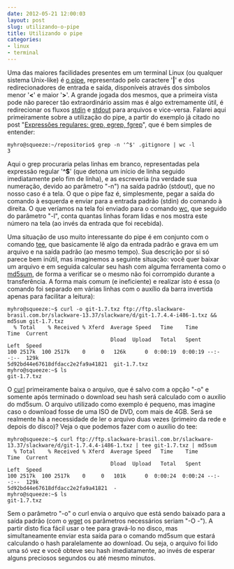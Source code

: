 ```yaml
---
date: 2012-05-21 12:00:03
layout: post
slug: utilizando-o-pipe
title: Utilizando o pipe
categories:
- linux
- terminal
---
```


Uma das maiores facilidades presentes em um terminal Linux (ou qualquer sistema Unix-like) é [o pipe](http://workaround.org/linuxtip/pipes), representado pelo caractere '**|**' e dos redirecionadores de entrada e saída, disponíveis através dos símbolos menor '**<**' e maior '**>**'. A grande jogada dos mesmos, que a primeira vista pode não parecer tão extraordinário assim mas é algo extremamente útil, é redirecionar os fluxos [stdin](http://www.cplusplus.com/reference/clibrary/cstdio/stdin/) e [stdout](http://www.cplusplus.com/reference/clibrary/cstdio/stdout/) para arquivos e vice-versa. Falarei aqui primeiramente sobre a utilização do pipe, a partir do exemplo já citado no post "[Expressões regulares: grep, egrep, fgrep](http://blog.myhro.info/2012/01/expressoes-regulares-grep-egrep-fgrep/)", que é bem simples de entender:

    myhro@squeeze:~/repositorio$ grep -n '^$' .gitignore | wc -l
    3

Aqui o grep procuraria pelas linhas em branco, representadas pela expressão regular '**^$**' (que detona um início de linha seguido imediatamente pelo fim de linha), e as escreveria (na verdade sua numeração, devido ao parâmetro "-n") na saída padrão (stdout), que no nosso caso é a tela. O que o pipe faz é, simplesmente, pegar a saída do comando à esquerda e enviar para a entrada padrão (stdin) do comando à direita. O que veríamos na tela foi enviado para o comando [wc](http://en.wikipedia.org/wiki/Wc_(Unix)), que seguido do parâmetro "-l", conta quantas linhas foram lidas e nos mostra este número na tela (ao invés da entrada que foi recebida).

Uma situação de uso muito interessante do pipe é em conjunto com o comando [tee](http://en.wikipedia.org/wiki/Tee_(command)), que basicamente lê algo da entrada padrão e grava em um arquivo e na saída padrão (ao mesmo tempo). Sua descrição por si só parece bem inútil, mas imaginemos a seguinte situação: você quer baixar um arquivo e em seguida calcular seu hash com alguma ferramenta como o [md5sum](https://help.ubuntu.com/community/HowToMD5SUM), de forma a verificar se o mesmo não foi corrompido durante a transferência. A forma mais comum (e ineficiente) e realizar isto é essa (o comando foi separado em várias linhas com o auxílio da barra invertida apenas para facilitar a leitura):

    myhro@squeeze:~$ curl -o git-1.7.txz ftp://ftp.slackware-brasil.com.br/slackware-13.37/slackware/d/git-1.7.4.4-i486-1.txz && md5sum git-1.7.txz
      % Total    % Received % Xferd  Average Speed   Time    Time     Time  Current
                                     Dload  Upload   Total   Spent    Left  Speed
    100 2517k  100 2517k    0     0   126k      0  0:00:19  0:00:19 --:--:--  129k
    5d92bd44e67618dfdacc2e2fa9a41821  git-1.7.txz
    myhro@squeeze:~$ ls
    git-1.7.txz

O [curl](http://curl.haxx.se/) primeiramente baixa o arquivo, que é salvo com a opção "-o" e somente após terminado o download seu hash será calculado com o auxílio do md5sum. O arquivo utilizado como exemplo é pequeno, mas imagine caso o download fosse de uma ISO de DVD, com mais de 4GB. Será se realmente há a necessidade de ler o arquivo duas vezes (primeiro da rede e depois do disco)? Veja o que podemos fazer com o auxílio do tee:

    myhro@squeeze:~$ curl ftp://ftp.slackware-brasil.com.br/slackware-13.37/slackware/d/git-1.7.4.4-i486-1.txz | tee git-1.7.txz | md5sum
      % Total    % Received % Xferd  Average Speed   Time    Time     Time  Current
                                     Dload  Upload   Total   Spent    Left  Speed
    100 2517k  100 2517k    0     0   101k      0  0:00:24  0:00:24 --:--:--  129k
    5d92bd44e67618dfdacc2e2fa9a41821  -
    myhro@squeeze:~$ ls
    git-1.7.txz

Sem o parâmetro "-o" o curl envia o arquivo que está sendo baixado para a saída padrão (com o [wget](http://www.gnu.org/software/wget/) os parâmetros necessários seriam "-O -"). A partir disto fica fácil usar o tee para gravá-lo no disco, mas simultaneamente enviar esta saída para o comando md5sum que estará calculando o hash paralelamente ao download. Ou seja, o arquivo foi lido uma só vez e você obteve seu hash imediatamente, ao invés de esperar alguns preciosos segundos ou até mesmo minutos.
